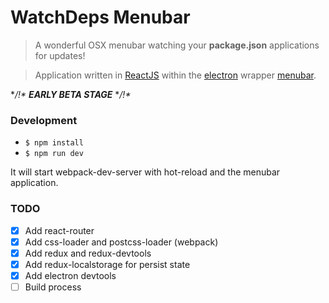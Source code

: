 # WatchDeps Menubar

> A wonderful OSX menubar watching your **package.json** applications for updates!

> Application written in [ReactJS](https://facebook.github.io/react/) within the [electron](https://github.com/atom/electron) wrapper [menubar](https://github.com/maxogden/menubar).

**/!\** ***EARLY BETA STAGE*** **/!\**

### Development

* `$ npm install`
* `$ npm run dev`

It will start webpack-dev-server with hot-reload and the menubar application.

### TODO

* [x] Add react-router
* [x] Add css-loader and postcss-loader (webpack)
* [x] Add redux and redux-devtools
* [x] Add redux-localstorage for persist state
* [x] Add electron devtools
* [ ] Build process
